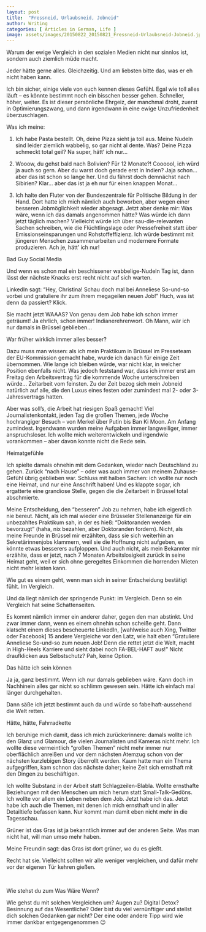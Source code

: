 ```yaml
---
layout: post
title:  "Fressneid, Urlaubsneid, Jobneid"
author: Writing
categories: [ Articles in German, Life ]
image: assets/images/20150822_20150821_Fressneid-Urlaubsneid-Jobneid.jpg
---
```



Warum der ewige Vergleich in den sozialen Medien nicht nur sinnlos ist, sondern auch ziemlich müde macht.

Jeder hätte gerne alles. Gleichzeitig. Und am liebsten bitte das, was er eh nicht haben kann.

Ich bin sicher, einige viele von euch kennen dieses Gefühl. Egal wie toll alles läuft – es könnte bestimmt noch ein bisschen besser gehen. Schneller, höher, weiter. Es ist dieser persönliche Ehrgeiz, der manchmal droht, zuerst in Optimierungszwang, und dann irgendwann in eine ewige Unzufriedenheit überzuschlagen.

Was ich meine:

1) Ich habe Pasta bestellt. Oh, deine Pizza sieht ja toll aus. Meine Nudeln sind leider ziemlich wabbelig, so gar nicht al dente. Was? Deine Pizza schmeckt total geil? Na super, hätt’ ich nur…

2) Wooow, du gehst bald nach Bolivien? Für 12 Monate?! Coooool, ich würd ja auch so gern. Aber du warst doch gerade erst in Indien? Jaja schon… aber das ist schon so lange her. Und du fährst doch demnächst nach Sibirien? Klar… aber das ist ja eh nur für einen knappen Monat…

3) Ich halte den Fluter von der Bundeszentrale für Politische Bildung in der Hand. Dort hatte ich mich nämlich auch beworben, aber wegen einer besseren Jobmöglichkeit wieder abgesagt. Jetzt aber denke mir: Was wäre, wenn ich das damals angenommen hätte? Was würde ich dann jetzt täglich machen? Vielleicht würde ich über sau-die-relevanten Sachen schreiben, wie die Flüchtlingslage oder Pressefreiheit statt über Emissionseinsparungen und Rohstoffeffizienz. Ich würde bestimmt mit jüngeren Menschen zusammenarbeiten und modernere Formate produzieren. Ach je, hätt’ ich nur!

Bad Guy Social Media

Und wenn es schon mal ein beschissener wabbelige-Nudeln Tag ist, dann lässt der nächste Knacks erst recht nicht auf sich warten.

LinkedIn sagt: “Hey, Christina! Schau doch mal bei Anneliese So-und-so vorbei und gratuliere ihr zum ihrem megageilen neuen Job!” Huch, was ist denn da passiert? Klick.

Sie macht jetzt WAAAS? Von genau dem Job habe ich schon immer geträumt! Ja ehrlich, schon immer! Indianerehrenwort. Oh Mann, wär ich nur damals in Brüssel geblieben…

War früher wirklich immer alles besser?

Dazu muss man wissen: als ich mein Praktikum in Brüssel im Presseteam der EU-Kommission gemacht habe, wurde ich danach für einige Zeit übernommen. Wie lange ich bleiben würde, war nicht klar, in welcher Position ebenfalls nicht. Was jedoch feststand war, dass ich immer erst am Freitag den Arbeitsvertrag für die kommende Woche unterschreiben würde… Zeitarbeit vom feinsten. Zu der Zeit bezog sich mein Jobneid natürlich auf alle, die den Luxus eines festen oder zumindest mal 2- oder 3-Jahresvertrags hatten.

Aber was soll’s, die Arbeit hat riesigen Spaß gemacht! Viel Journalistenkontakt, jeden Tag die großen Themen, jede Woche hochrangiger Besuch – von Merkel über Putin bis Ban Ki Moon. Am Anfang zumindest. Irgendwann wurden meine Aufgaben immer langweiliger, immer anspruchsloser. Ich wollte mich weiterentwickeln und irgendwie vorankommen – aber davon konnte nicht die Rede sein.

Heimatgefühle

Ich spielte damals ohnehin mit dem Gedanken, wieder nach Deutschland zu gehen. Zurück “nach Hause” – oder was auch immer von meinem Zuhause-Gefühl übrig geblieben war. Schluss mit halben Sachen: ich wollte nur noch eine Heimat, und nur eine Anschrift haben! Und es klappte sogar, ich ergatterte eine grandiose Stelle, gegen die die Zeitarbeit in Brüssel total abschmierte.

Meine Entscheidung, den “besseren” Job zu nehmen, habe ich eigentlich nie bereut. Nicht, als ich mal wieder eine Brüsseler Stellenanzeige für ein unbezahltes Praktikum sah, in der es hieß: “Doktoranden werden bevorzugt” (haha, nix bezahlen, aber Doktoranden fordern). Nicht, als meine Freunde in Brüssel mir erzählten, dass sie sich weiterhin an Sekretärinnenjobs klammern, weil sie die Hoffnung nicht aufgeben, es könnte etwas besserers aufploppen. Und auch nicht, als mein Bekannter mir erzählte, dass er jetzt, nach 7 Monaten Arbeitslosigkeit zurück in seine Heimat geht, weil er sich ohne geregeltes Einkommen die horrenden Mieten nicht mehr leisten kann.

Wie gut es einem geht, wenn man sich in seiner Entscheidung bestätigt fühlt. Im Vergleich.



Und da liegt nämlich der springende Punkt: im Vergleich. Denn so ein Vergleich hat seine Schattenseiten.

Es kommt nämlich immer ein anderer daher, gegen den man abstinkt. Und zwar immer dann, wenn es einem ohnehin schon scheiße geht. Dann klatscht einem dieses bescheuerte LinkedIn, [wahlweise auch Xing, Twitter oder Facebook] 15 andere Vergleiche vor den Latz, wie halt eben “Gratuliere Anneliese So-und-so zum neuen Job! Denn die rettet jetzt die Welt, macht in High-Heels Karriere und sieht dabei noch FA-BEL-HAFT aus!” Nicht draufklicken aus Selbstschutz? Pah, keine Option.

Das hätte ich sein können

Ja ja, ganz bestimmt. Wenn ich nur damals geblieben wäre. Kann doch im Nachhinein alles gar nicht so schlimm gewesen sein. Hätte ich einfach mal länger durchgehalten.

Dann säße ich jetzt bestimmt auch da und würde so fabelhaft-aussehend die Welt retten.

Hätte, hätte, Fahrradkette

Ich beruhige mich damit, dass ich mich zurückerinnere: damals wollte ich den Glanz und Glamour, die vielen Journalisten und Kameras nicht mehr. Ich wollte diese vermeintlich “großen Themen” nicht mehr immer nur oberflächlich anreißen und vor dem nächsten Atemzug schon von der nächsten kurzlebigen Story überrollt werden. Kaum hatte man ein Thema aufgegriffen, kam schnon das nächste daher; keine Zeit sich ernsthaft mit den Dingen zu beschäftigen.

Ich wollte Substanz in der Arbeit statt Schlagzeilen-Blabla. Wollte ernsthafte Beziehungen mit den Menschen um mich herum statt Small-Talk-Gedöns. Ich wollte vor allem ein Leben neben dem Job. Jetzt habe ich das. Jetzt habe ich auch die Themen, mit denen ich mich ernsthaft und in aller Detailtiefe befassen kann. Nur kommt man damit eben nicht mehr in die Tagesschau.

Grüner ist das Gras ist ja bekanntlich immer auf der anderen Seite. Was man nicht hat, will man umso mehr haben.

Meine Freundin sagt: das Gras ist dort grüner, wo du es gießt.

Recht hat sie. Vielleicht sollten wir alle weniger vergleichen, und dafür mehr vor der eigenen Tür kehren gießen.

 

Wie stehst du zum Was Wäre Wenn?

Wie gehst du mit solchen Vergleichen um? Augen zu? Digital Detox? Besinnung auf das Wesentliche? Oder bist du viel vernünftiger und stellst dich solchen Gedanken gar nicht? Der eine oder andere Tipp wird wie immer dankbar entgegengenommen 😉

 

